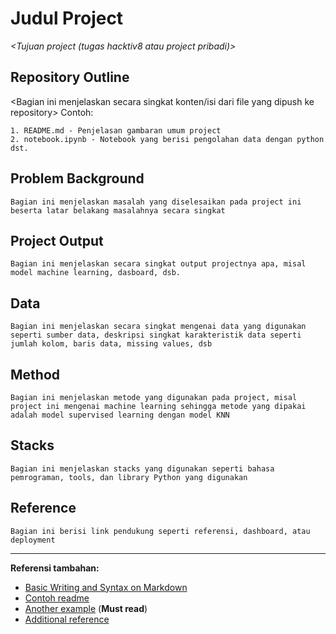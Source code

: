# Judul Project

*<Tujuan project (tugas hacktiv8 atau project pribadi)>*

## Repository Outline
<Bagian ini menjelaskan secara singkat konten/isi dari file yang dipush ke repository>
Contoh:
```
1. README.md - Penjelasan gambaran umum project
2. notebook.ipynb - Notebook yang berisi pengolahan data dengan python
dst.
```

## Problem Background
`Bagian ini menjelaskan masalah yang diselesaikan pada project ini beserta latar belakang masalahnya secara singkat`

## Project Output
`Bagian ini menjelaskan secara singkat output projectnya apa, misal model machine learning, dasboard, dsb.`

## Data
`Bagian ini menjelaskan secara singkat mengenai data yang digunakan seperti sumber data, deskripsi singkat karakteristik data seperti jumlah kolom, baris data, missing values, dsb`

## Method
`Bagian ini menjelaskan metode yang digunakan pada project, misal project ini mengenai machine learning sehingga metode yang dipakai adalah model supervised learning dengan model KNN`

## Stacks
`Bagian ini menjelaskan stacks yang digunakan seperti bahasa pemrograman, tools, dan library Python yang digunakan`

## Reference
`Bagian ini berisi link pendukung seperti referensi, dashboard, atau deployment`

---

**Referensi tambahan:**
- [Basic Writing and Syntax on Markdown](https://docs.github.com/en/get-started/writing-on-github/getting-started-with-writing-and-formatting-on-github/basic-writing-and-formatting-syntax)
- [Contoh readme](https://github.com/fahmimnalfrzki/Swift-XRT-Automation)
- [Another example](https://github.com/sanggusti/final_bangkit) (**Must read**)
- [Additional reference](https://www.freecodecamp.org/news/how-to-write-a-good-readme-file/)
